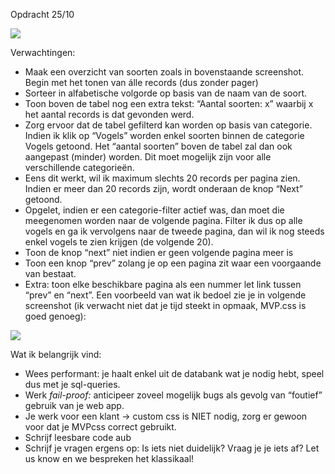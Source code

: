 ﻿Opdracht 25/10

![](Aspose.Words.aac43ae4-8d56-4b15-9ac4-b6c1fa81556c.001.png)

Verwachtingen:

- Maak een overzicht van soorten zoals in bovenstaande screenshot. Begin met het tonen van álle records (dus zonder pager)
- Sorteer in alfabetische volgorde op basis van de naam van de soort.
- Toon boven de tabel nog een extra tekst: “Aantal soorten: x” waarbij x het aantal records is dat gevonden werd.
- Zorg ervoor dat de tabel gefilterd kan worden op basis van categorie. Indien ik klik op “Vogels” worden enkel soorten binnen de categorie Vogels getoond. Het “aantal soorten” boven de tabel zal dan ook aangepast (minder) worden. Dit moet mogelijk zijn voor alle verschillende categorieën.
- Eens dit werkt, wil ik maximum slechts 20 records per pagina zien. Indien er meer dan 20 records zijn, wordt onderaan de knop “Next” getoond.
- Opgelet, indien er een categorie-filter actief was, dan moet die meegenomen worden naar de volgende pagina. Filter ik dus op alle vogels en ga ik vervolgens naar de tweede pagina, dan wil ik nog steeds enkel vogels te zien krijgen (de volgende 20).
- Toon de knop “next” niet indien er geen volgende pagina meer is 
- Toon een knop “prev” zolang je op een pagina zit waar een voorgaande van bestaat.
- Extra: toon elke beschikbare pagina als een nummer let link tussen “prev” en “next”. Een voorbeeld van wat ik bedoel zie je in volgende screenshot (ik verwacht niet dat je tijd steekt in opmaak, MVP.css is goed genoeg): 

![](Aspose.Words.aac43ae4-8d56-4b15-9ac4-b6c1fa81556c.002.png)

Wat ik belangrijk vind:

- Wees performant: je haalt enkel uit de databank wat je nodig hebt, speel dus met je sql-queries.
- Werk *fail-proof:* anticipeer zoveel mogelijk bugs als gevolg van “foutief” gebruik van je web app.
- Je werk voor een klant -> custom css is NIET nodig, zorg er gewoon voor dat je MVPcss correct gebruikt.
- Schrijf leesbare code aub
- Schrijf je vragen ergens op: Is iets niet duidelijk? Vraag je je iets af? Let us know en we bespreken het klassikaal!
